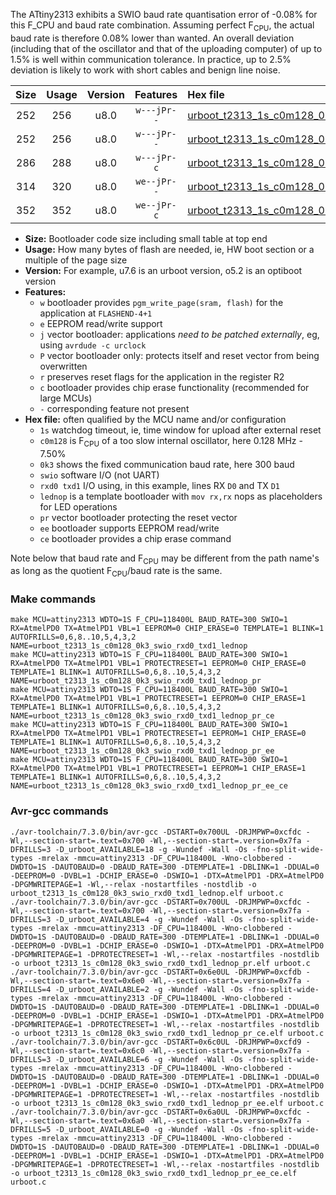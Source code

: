 The ATtiny2313 exhibits a SWIO baud rate quantisation error of -0.08% for this F_CPU and baud rate combination. Assuming perfect F<sub>CPU</sub>, the actual baud rate is therefore 0.08% lower than wanted. An overall deviation (including that of the oscillator and that of the uploading computer) of up to 1.5% is well within communication tolerance. In practice, up to 2.5% deviation is likely to work with short cables and benign line noise.

|Size|Usage|Version|Features|Hex file|
|:-:|:-:|:-:|:-:|:--|
|252|256|u8.0|`w---jPr--`|[urboot_t2313_1s_c0m128_0k3_swio_rxd0_txd1_lednop.hex](https://raw.githubusercontent.com/stefanrueger/urboot.hex/main/mcus/attiny2313/watchdog_1_s/internal_oscillator_c-7.50%25/%2B0m128000_hz/%2B%2B%2B0k3_baud/uart0_rxd0_txd1/lednop/urboot_t2313_1s_c0m128_0k3_swio_rxd0_txd1_lednop.hex)|
|252|256|u8.0|`w---jPr--`|[urboot_t2313_1s_c0m128_0k3_swio_rxd0_txd1_lednop_pr.hex](https://raw.githubusercontent.com/stefanrueger/urboot.hex/main/mcus/attiny2313/watchdog_1_s/internal_oscillator_c-7.50%25/%2B0m128000_hz/%2B%2B%2B0k3_baud/uart0_rxd0_txd1/lednop/urboot_t2313_1s_c0m128_0k3_swio_rxd0_txd1_lednop_pr.hex)|
|286|288|u8.0|`w---jPr-c`|[urboot_t2313_1s_c0m128_0k3_swio_rxd0_txd1_lednop_pr_ce.hex](https://raw.githubusercontent.com/stefanrueger/urboot.hex/main/mcus/attiny2313/watchdog_1_s/internal_oscillator_c-7.50%25/%2B0m128000_hz/%2B%2B%2B0k3_baud/uart0_rxd0_txd1/lednop/urboot_t2313_1s_c0m128_0k3_swio_rxd0_txd1_lednop_pr_ce.hex)|
|314|320|u8.0|`we--jPr--`|[urboot_t2313_1s_c0m128_0k3_swio_rxd0_txd1_lednop_pr_ee.hex](https://raw.githubusercontent.com/stefanrueger/urboot.hex/main/mcus/attiny2313/watchdog_1_s/internal_oscillator_c-7.50%25/%2B0m128000_hz/%2B%2B%2B0k3_baud/uart0_rxd0_txd1/lednop/urboot_t2313_1s_c0m128_0k3_swio_rxd0_txd1_lednop_pr_ee.hex)|
|352|352|u8.0|`we--jPr-c`|[urboot_t2313_1s_c0m128_0k3_swio_rxd0_txd1_lednop_pr_ee_ce.hex](https://raw.githubusercontent.com/stefanrueger/urboot.hex/main/mcus/attiny2313/watchdog_1_s/internal_oscillator_c-7.50%25/%2B0m128000_hz/%2B%2B%2B0k3_baud/uart0_rxd0_txd1/lednop/urboot_t2313_1s_c0m128_0k3_swio_rxd0_txd1_lednop_pr_ee_ce.hex)|

- **Size:** Bootloader code size including small table at top end
- **Usage:** How many bytes of flash are needed, ie, HW boot section or a multiple of the page size
- **Version:** For example, u7.6 is an urboot version, o5.2 is an optiboot version
- **Features:**
  + `w` bootloader provides `pgm_write_page(sram, flash)` for the application at `FLASHEND-4+1`
  + `e` EEPROM read/write support
  + `j` vector bootloader: applications *need to be patched externally*, eg, using `avrdude -c urclock`
  + `P` vector bootloader only: protects itself and reset vector from being overwritten
  + `r` preserves reset flags for the application in the register R2
  + `c` bootloader provides chip erase functionality (recommended for large MCUs)
  + `-` corresponding feature not present
- **Hex file:** often qualified by the MCU name and/or configuration
  + `1s` watchdog timeout, ie, time window for upload after external reset
  + `c0m128` is F<sub>CPU</sub> of a too slow internal oscillator, here 0.128 MHz - 7.50%
  + `0k3` shows the fixed communication baud rate, here 300 baud
  + `swio` software I/O (not UART)
  + `rxd0 txd1` I/O using, in this example, lines RX `D0` and TX `D1`
  + `lednop` is a template bootloader with `mov rx,rx` nops as placeholders for LED operations
  + `pr` vector bootloader protecting the reset vector
  + `ee` bootloader supports EEPROM read/write
  + `ce` bootloader provides a chip erase command


Note below that baud rate and F<sub>CPU</sub> may be different from the path name's as long as the quotient F<sub>CPU</sub>/baud rate is the same.

### Make commands
```
make MCU=attiny2313 WDTO=1S F_CPU=118400L BAUD_RATE=300 SWIO=1 RX=AtmelPD0 TX=AtmelPD1 VBL=1 EEPROM=0 CHIP_ERASE=0 TEMPLATE=1 BLINK=1 AUTOFRILLS=0,6,8..10,5,4,3,2 NAME=urboot_t2313_1s_c0m128_0k3_swio_rxd0_txd1_lednop
make MCU=attiny2313 WDTO=1S F_CPU=118400L BAUD_RATE=300 SWIO=1 RX=AtmelPD0 TX=AtmelPD1 VBL=1 PROTECTRESET=1 EEPROM=0 CHIP_ERASE=0 TEMPLATE=1 BLINK=1 AUTOFRILLS=0,6,8..10,5,4,3,2 NAME=urboot_t2313_1s_c0m128_0k3_swio_rxd0_txd1_lednop_pr
make MCU=attiny2313 WDTO=1S F_CPU=118400L BAUD_RATE=300 SWIO=1 RX=AtmelPD0 TX=AtmelPD1 VBL=1 PROTECTRESET=1 EEPROM=0 CHIP_ERASE=1 TEMPLATE=1 BLINK=1 AUTOFRILLS=0,6,8..10,5,4,3,2 NAME=urboot_t2313_1s_c0m128_0k3_swio_rxd0_txd1_lednop_pr_ce
make MCU=attiny2313 WDTO=1S F_CPU=118400L BAUD_RATE=300 SWIO=1 RX=AtmelPD0 TX=AtmelPD1 VBL=1 PROTECTRESET=1 EEPROM=1 CHIP_ERASE=0 TEMPLATE=1 BLINK=1 AUTOFRILLS=0,6,8..10,5,4,3,2 NAME=urboot_t2313_1s_c0m128_0k3_swio_rxd0_txd1_lednop_pr_ee
make MCU=attiny2313 WDTO=1S F_CPU=118400L BAUD_RATE=300 SWIO=1 RX=AtmelPD0 TX=AtmelPD1 VBL=1 PROTECTRESET=1 EEPROM=1 CHIP_ERASE=1 TEMPLATE=1 BLINK=1 AUTOFRILLS=0,6,8..10,5,4,3,2 NAME=urboot_t2313_1s_c0m128_0k3_swio_rxd0_txd1_lednop_pr_ee_ce
```

### Avr-gcc commands
```
./avr-toolchain/7.3.0/bin/avr-gcc -DSTART=0x700UL -DRJMPWP=0xcfdc -Wl,--section-start=.text=0x700 -Wl,--section-start=.version=0x7fa -DFRILLS=3 -D_urboot_AVAILABLE=18 -g -Wundef -Wall -Os -fno-split-wide-types -mrelax -mmcu=attiny2313 -DF_CPU=118400L -Wno-clobbered -DWDTO=1S -DAUTOBAUD=0 -DBAUD_RATE=300 -DTEMPLATE=1 -DBLINK=1 -DDUAL=0 -DEEPROM=0 -DVBL=1 -DCHIP_ERASE=0 -DSWIO=1 -DTX=AtmelPD1 -DRX=AtmelPD0 -DPGMWRITEPAGE=1 -Wl,--relax -nostartfiles -nostdlib -o urboot_t2313_1s_c0m128_0k3_swio_rxd0_txd1_lednop.elf urboot.c
./avr-toolchain/7.3.0/bin/avr-gcc -DSTART=0x700UL -DRJMPWP=0xcfdc -Wl,--section-start=.text=0x700 -Wl,--section-start=.version=0x7fa -DFRILLS=3 -D_urboot_AVAILABLE=4 -g -Wundef -Wall -Os -fno-split-wide-types -mrelax -mmcu=attiny2313 -DF_CPU=118400L -Wno-clobbered -DWDTO=1S -DAUTOBAUD=0 -DBAUD_RATE=300 -DTEMPLATE=1 -DBLINK=1 -DDUAL=0 -DEEPROM=0 -DVBL=1 -DCHIP_ERASE=0 -DSWIO=1 -DTX=AtmelPD1 -DRX=AtmelPD0 -DPGMWRITEPAGE=1 -DPROTECTRESET=1 -Wl,--relax -nostartfiles -nostdlib -o urboot_t2313_1s_c0m128_0k3_swio_rxd0_txd1_lednop_pr.elf urboot.c
./avr-toolchain/7.3.0/bin/avr-gcc -DSTART=0x6e0UL -DRJMPWP=0xcfdb -Wl,--section-start=.text=0x6e0 -Wl,--section-start=.version=0x7fa -DFRILLS=4 -D_urboot_AVAILABLE=2 -g -Wundef -Wall -Os -fno-split-wide-types -mrelax -mmcu=attiny2313 -DF_CPU=118400L -Wno-clobbered -DWDTO=1S -DAUTOBAUD=0 -DBAUD_RATE=300 -DTEMPLATE=1 -DBLINK=1 -DDUAL=0 -DEEPROM=0 -DVBL=1 -DCHIP_ERASE=1 -DSWIO=1 -DTX=AtmelPD1 -DRX=AtmelPD0 -DPGMWRITEPAGE=1 -DPROTECTRESET=1 -Wl,--relax -nostartfiles -nostdlib -o urboot_t2313_1s_c0m128_0k3_swio_rxd0_txd1_lednop_pr_ce.elf urboot.c
./avr-toolchain/7.3.0/bin/avr-gcc -DSTART=0x6c0UL -DRJMPWP=0xcfd9 -Wl,--section-start=.text=0x6c0 -Wl,--section-start=.version=0x7fa -DFRILLS=3 -D_urboot_AVAILABLE=6 -g -Wundef -Wall -Os -fno-split-wide-types -mrelax -mmcu=attiny2313 -DF_CPU=118400L -Wno-clobbered -DWDTO=1S -DAUTOBAUD=0 -DBAUD_RATE=300 -DTEMPLATE=1 -DBLINK=1 -DDUAL=0 -DEEPROM=1 -DVBL=1 -DCHIP_ERASE=0 -DSWIO=1 -DTX=AtmelPD1 -DRX=AtmelPD0 -DPGMWRITEPAGE=1 -DPROTECTRESET=1 -Wl,--relax -nostartfiles -nostdlib -o urboot_t2313_1s_c0m128_0k3_swio_rxd0_txd1_lednop_pr_ee.elf urboot.c
./avr-toolchain/7.3.0/bin/avr-gcc -DSTART=0x6a0UL -DRJMPWP=0xcfdc -Wl,--section-start=.text=0x6a0 -Wl,--section-start=.version=0x7fa -DFRILLS=5 -D_urboot_AVAILABLE=0 -g -Wundef -Wall -Os -fno-split-wide-types -mrelax -mmcu=attiny2313 -DF_CPU=118400L -Wno-clobbered -DWDTO=1S -DAUTOBAUD=0 -DBAUD_RATE=300 -DTEMPLATE=1 -DBLINK=1 -DDUAL=0 -DEEPROM=1 -DVBL=1 -DCHIP_ERASE=1 -DSWIO=1 -DTX=AtmelPD1 -DRX=AtmelPD0 -DPGMWRITEPAGE=1 -DPROTECTRESET=1 -Wl,--relax -nostartfiles -nostdlib -o urboot_t2313_1s_c0m128_0k3_swio_rxd0_txd1_lednop_pr_ee_ce.elf urboot.c
```

